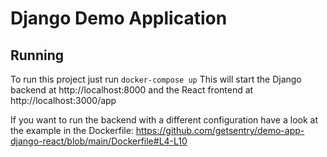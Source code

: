 # Django Demo Application

## Running

To run this project just run `docker-compose up`
This will start the Django backend at http://localhost:8000
and the React frontend at http://localhost:3000/app

If you want to run the backend with a different configuration have a look at the example
in the Dockerfile: https://github.com/getsentry/demo-app-django-react/blob/main/Dockerfile#L4-L10

